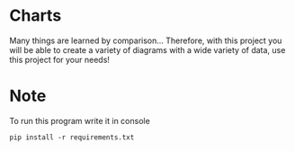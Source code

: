 # Charts
Many things are learned by comparison... Therefore, with this project you will be able to create a variety of diagrams with a wide variety of data, use this project for your needs!

# Note
To run this program write it in console
```
pip install -r requirements.txt 
```

